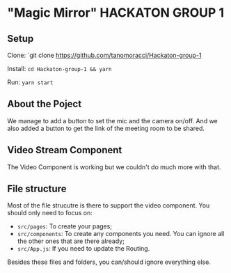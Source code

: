 # "Magic Mirror" HACKATON GROUP 1

## Setup
Clone: `git clone https://github.com/tanomoracci/Hackaton-group-1

Install: `cd Hackaton-group-1 && yarn`

Run: `yarn start`

## About the Poject
We manage to add a button to set the mic and the camera on/off. And we also added a button to get the link of the meeting room to be shared. 

## Video Stream Component
The Video Component is working but we couldn't do much more with that.


## File structure
Most of the file strucutre is there to support the video component. You should only need to focus on:
- `src/pages`: To create your pages;
- `src/components`: To create any components you need. You can ignore all the other ones that are there already;
- `src/App.js`: If you need to update the Routing.

Besides these files and folders, you can/should ignore everything else.
